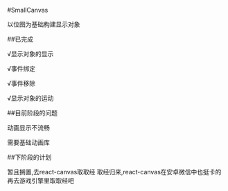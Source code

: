 #SmallCanvas

以位图为基础构建显示对象

##已完成

√显示对象的显示

√事件绑定

√事件移除

√显示对象的运动

##目前阶段的问题

动画显示不流畅

需要基础动画库

##下阶段的计划

暂且搁置,去react-canvas取取经
取经归来,react-canvas在安卓微信中也挺卡的
再去游戏引擎里取取经吧
